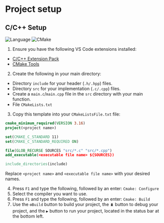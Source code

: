 # Project setup

## C/C++ Setup
![Language](https://img.shields.io/badge/language-C/C++-brightgreen)
![CMake](https://img.shields.io/badge/build-CMake-blue)
1. Ensure you have the following VS Code extensions installed:
- [C/C++ Extension Pack](https://marketplace.visualstudio.com/items?itemName=ms-vscode.cpptools-extension-pack)
- [CMake Tools](https://marketplace.visualstudio.com/items?itemName=ms-vscode.cmake-tools)
2. Create the following in your main directory:
- Directory `include` for your header (`.h/.hpp`) files.
- Directory `src` for your implementation (`.c/.cpp`) files.
- Create a `main.c`/`main.cpp` file in the `src` directory with your main function.
- File `CMakeLists.txt`
3. Copy this template into your `CMakeListsFile.txt` file:
```cmake
cmake_minimum_required(VERSION 3.16)
project(<project name>)

set(CMAKE_C_STANDARD 11)
set(CMAKE_C_STANDARD_REQUIRED ON)

file(GLOB_RECURSE SOURCES "src/*.c" "src/*.cpp")
add_executable(<executable file name> ${SOURCES})

include_directories(include)
```
Replace `<project name>` and `<executable file name>` with your desired names.

4. Press `F1` and type the following, followed by an enter: `Cmake: Configure`
5. Select the compiler you want to use.
6. Press `F1` and type the following, followed by an enter: `Cmake: Build`
7. Use the `⚙️Build` button to build your project, the `🪲` button to debug your project, and the `▶️` button to run your project, located in the status bar at the bottom left.
